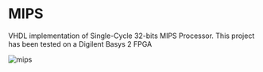 # MIPS

VHDL implementation of Single-Cycle 32-bits MIPS Processor. This project has been tested on a Digilent Basys 2 FPGA


![mips](https://github.com/JisaDianaMaria/AC1-2022-2023/assets/115015756/1154954a-5102-490c-aa2d-a40ac809e68b)
